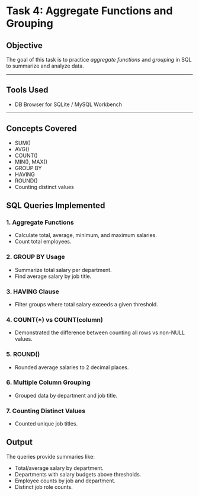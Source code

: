 # Task 4: Aggregate Functions and Grouping

## Objective
The goal of this task is to practice *aggregate functions* and *grouping* in SQL to summarize and analyze data.

---

## Tools Used
- DB Browser for SQLite / MySQL Workbench

---

## Concepts Covered
- SUM()
- AVG()
- COUNT()
- MIN(), MAX()
- GROUP BY
- HAVING
- ROUND()
- Counting distinct values

## SQL Queries Implemented

### 1. Aggregate Functions
- Calculate total, average, minimum, and maximum salaries.
- Count total employees.

### 2. GROUP BY Usage
- Summarize total salary per department.
- Find average salary by job title.

### 3. HAVING Clause
- Filter groups where total salary exceeds a given threshold.

### 4. COUNT(*) vs COUNT(column)
- Demonstrated the difference between counting all rows vs non-NULL values.

### 5. ROUND()
- Rounded average salaries to 2 decimal places.

### 6. Multiple Column Grouping
- Grouped data by department and job title.

### 7. Counting Distinct Values
- Counted unique job titles.

## Output
The queries provide summaries like:
- Total/average salary by department.
- Departments with salary budgets above thresholds.
- Employee counts by job and department.
- Distinct job role counts.
